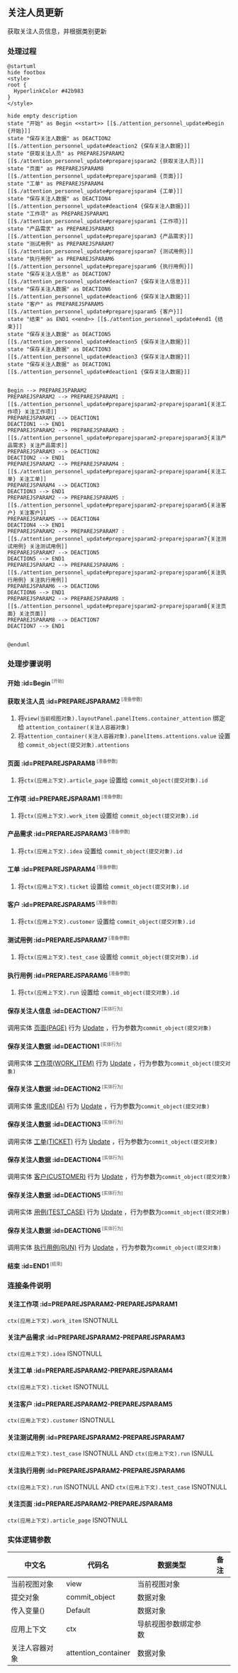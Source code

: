 ## 关注人员更新 <!-- {docsify-ignore-all} -->

   获取关注人员信息，并根据类别更新

### 处理过程

```plantuml
@startuml
hide footbox
<style>
root {
  HyperlinkColor #42b983
}
</style>

hide empty description
state "开始" as Begin <<start>> [[$./attention_personnel_update#begin {开始}]]
state "保存关注人数据" as DEACTION2  [[$./attention_personnel_update#deaction2 {保存关注人数据}]]
state "获取关注人员" as PREPAREJSPARAM2  [[$./attention_personnel_update#preparejsparam2 {获取关注人员}]]
state "页面" as PREPAREJSPARAM8  [[$./attention_personnel_update#preparejsparam8 {页面}]]
state "工单" as PREPAREJSPARAM4  [[$./attention_personnel_update#preparejsparam4 {工单}]]
state "保存关注人数据" as DEACTION4  [[$./attention_personnel_update#deaction4 {保存关注人数据}]]
state "工作项" as PREPAREJSPARAM1  [[$./attention_personnel_update#preparejsparam1 {工作项}]]
state "产品需求" as PREPAREJSPARAM3  [[$./attention_personnel_update#preparejsparam3 {产品需求}]]
state "测试用例" as PREPAREJSPARAM7  [[$./attention_personnel_update#preparejsparam7 {测试用例}]]
state "执行用例" as PREPAREJSPARAM6  [[$./attention_personnel_update#preparejsparam6 {执行用例}]]
state "保存关注人信息" as DEACTION7  [[$./attention_personnel_update#deaction7 {保存关注人信息}]]
state "保存关注人数据" as DEACTION6  [[$./attention_personnel_update#deaction6 {保存关注人数据}]]
state "客户" as PREPAREJSPARAM5  [[$./attention_personnel_update#preparejsparam5 {客户}]]
state "结束" as END1 <<end>> [[$./attention_personnel_update#end1 {结束}]]
state "保存关注人数据" as DEACTION5  [[$./attention_personnel_update#deaction5 {保存关注人数据}]]
state "保存关注人数据" as DEACTION3  [[$./attention_personnel_update#deaction3 {保存关注人数据}]]
state "保存关注人数据" as DEACTION1  [[$./attention_personnel_update#deaction1 {保存关注人数据}]]


Begin --> PREPAREJSPARAM2
PREPAREJSPARAM2 --> PREPAREJSPARAM1 : [[$./attention_personnel_update#preparejsparam2-preparejsparam1{关注工作项} 关注工作项]]
PREPAREJSPARAM1 --> DEACTION1
DEACTION1 --> END1
PREPAREJSPARAM2 --> PREPAREJSPARAM3 : [[$./attention_personnel_update#preparejsparam2-preparejsparam3{关注产品需求} 关注产品需求]]
PREPAREJSPARAM3 --> DEACTION2
DEACTION2 --> END1
PREPAREJSPARAM2 --> PREPAREJSPARAM4 : [[$./attention_personnel_update#preparejsparam2-preparejsparam4{关注工单} 关注工单]]
PREPAREJSPARAM4 --> DEACTION3
DEACTION3 --> END1
PREPAREJSPARAM2 --> PREPAREJSPARAM5 : [[$./attention_personnel_update#preparejsparam2-preparejsparam5{关注客户} 关注客户]]
PREPAREJSPARAM5 --> DEACTION4
DEACTION4 --> END1
PREPAREJSPARAM2 --> PREPAREJSPARAM7 : [[$./attention_personnel_update#preparejsparam2-preparejsparam7{关注测试用例} 关注测试用例]]
PREPAREJSPARAM7 --> DEACTION5
DEACTION5 --> END1
PREPAREJSPARAM2 --> PREPAREJSPARAM6 : [[$./attention_personnel_update#preparejsparam2-preparejsparam6{关注执行用例} 关注执行用例]]
PREPAREJSPARAM6 --> DEACTION6
DEACTION6 --> END1
PREPAREJSPARAM2 --> PREPAREJSPARAM8 : [[$./attention_personnel_update#preparejsparam2-preparejsparam8{关注页面} 关注页面]]
PREPAREJSPARAM8 --> DEACTION7
DEACTION7 --> END1


@enduml
```


### 处理步骤说明

#### 开始 :id=Begin<sup class="footnote-symbol"> <font color=gray size=1>[开始]</font></sup>




#### 获取关注人员 :id=PREPAREJSPARAM2<sup class="footnote-symbol"> <font color=gray size=1>[准备参数]</font></sup>



1. 将`view(当前视图对象).layoutPanel.panelItems.container_attention` 绑定给  `attention_container(关注人容器对象)`
2. 将`attention_container(关注人容器对象).panelItems.attentions.value` 设置给  `commit_object(提交对象).attentions`

#### 页面 :id=PREPAREJSPARAM8<sup class="footnote-symbol"> <font color=gray size=1>[准备参数]</font></sup>



1. 将`ctx(应用上下文).article_page` 设置给  `commit_object(提交对象).id`

#### 工作项 :id=PREPAREJSPARAM1<sup class="footnote-symbol"> <font color=gray size=1>[准备参数]</font></sup>



1. 将`ctx(应用上下文).work_item` 设置给  `commit_object(提交对象).id`

#### 产品需求 :id=PREPAREJSPARAM3<sup class="footnote-symbol"> <font color=gray size=1>[准备参数]</font></sup>



1. 将`ctx(应用上下文).idea` 设置给  `commit_object(提交对象).id`

#### 工单 :id=PREPAREJSPARAM4<sup class="footnote-symbol"> <font color=gray size=1>[准备参数]</font></sup>



1. 将`ctx(应用上下文).ticket` 设置给  `commit_object(提交对象).id`

#### 客户 :id=PREPAREJSPARAM5<sup class="footnote-symbol"> <font color=gray size=1>[准备参数]</font></sup>



1. 将`ctx(应用上下文).customer` 设置给  `commit_object(提交对象).id`

#### 测试用例 :id=PREPAREJSPARAM7<sup class="footnote-symbol"> <font color=gray size=1>[准备参数]</font></sup>



1. 将`ctx(应用上下文).test_case` 设置给  `commit_object(提交对象).id`

#### 执行用例 :id=PREPAREJSPARAM6<sup class="footnote-symbol"> <font color=gray size=1>[准备参数]</font></sup>



1. 将`ctx(应用上下文).run` 设置给  `commit_object(提交对象).id`

#### 保存关注人信息 :id=DEACTION7<sup class="footnote-symbol"> <font color=gray size=1>[实体行为]</font></sup>



调用实体 [页面(PAGE)](module/Wiki/article_page.md) 行为 [Update](module/Wiki/article_page#行为) ，行为参数为`commit_object(提交对象)`

#### 保存关注人数据 :id=DEACTION1<sup class="footnote-symbol"> <font color=gray size=1>[实体行为]</font></sup>



调用实体 [工作项(WORK_ITEM)](module/ProjMgmt/work_item.md) 行为 [Update](module/ProjMgmt/work_item#行为) ，行为参数为`commit_object(提交对象)`

#### 保存关注人数据 :id=DEACTION2<sup class="footnote-symbol"> <font color=gray size=1>[实体行为]</font></sup>



调用实体 [需求(IDEA)](module/ProdMgmt/idea.md) 行为 [Update](module/ProdMgmt/idea#行为) ，行为参数为`commit_object(提交对象)`

#### 保存关注人数据 :id=DEACTION3<sup class="footnote-symbol"> <font color=gray size=1>[实体行为]</font></sup>



调用实体 [工单(TICKET)](module/ProdMgmt/ticket.md) 行为 [Update](module/ProdMgmt/ticket#行为) ，行为参数为`commit_object(提交对象)`

#### 保存关注人数据 :id=DEACTION4<sup class="footnote-symbol"> <font color=gray size=1>[实体行为]</font></sup>



调用实体 [客户(CUSTOMER)](module/ProdMgmt/customer.md) 行为 [Update](module/ProdMgmt/customer#行为) ，行为参数为`commit_object(提交对象)`

#### 保存关注人数据 :id=DEACTION5<sup class="footnote-symbol"> <font color=gray size=1>[实体行为]</font></sup>



调用实体 [用例(TEST_CASE)](module/TestMgmt/test_case.md) 行为 [Update](module/TestMgmt/test_case#行为) ，行为参数为`commit_object(提交对象)`

#### 保存关注人数据 :id=DEACTION6<sup class="footnote-symbol"> <font color=gray size=1>[实体行为]</font></sup>



调用实体 [执行用例(RUN)](module/TestMgmt/run.md) 行为 [Update](module/TestMgmt/run#行为) ，行为参数为`commit_object(提交对象)`

#### 结束 :id=END1<sup class="footnote-symbol"> <font color=gray size=1>[结束]</font></sup>




### 连接条件说明
#### 关注工作项 :id=PREPAREJSPARAM2-PREPAREJSPARAM1

```ctx(应用上下文).work_item``` ISNOTNULL
#### 关注产品需求 :id=PREPAREJSPARAM2-PREPAREJSPARAM3

```ctx(应用上下文).idea``` ISNOTNULL
#### 关注工单 :id=PREPAREJSPARAM2-PREPAREJSPARAM4

```ctx(应用上下文).ticket``` ISNOTNULL
#### 关注客户 :id=PREPAREJSPARAM2-PREPAREJSPARAM5

```ctx(应用上下文).customer``` ISNOTNULL
#### 关注测试用例 :id=PREPAREJSPARAM2-PREPAREJSPARAM7

```ctx(应用上下文).test_case``` ISNOTNULL AND ```ctx(应用上下文).run``` ISNULL
#### 关注执行用例 :id=PREPAREJSPARAM2-PREPAREJSPARAM6

```ctx(应用上下文).run``` ISNOTNULL AND ```ctx(应用上下文).test_case``` ISNOTNULL
#### 关注页面 :id=PREPAREJSPARAM2-PREPAREJSPARAM8

```ctx(应用上下文).article_page``` ISNOTNULL


### 实体逻辑参数

|    中文名   |    代码名    |  数据类型      |备注 |
| --------| --------| --------  | --------   |
|当前视图对象|view|当前视图对象||
|提交对象|commit_object|数据对象||
|传入变量(<i class="fa fa-check"/></i>)|Default|数据对象||
|应用上下文|ctx|导航视图参数绑定参数||
|关注人容器对象|attention_container|数据对象||
